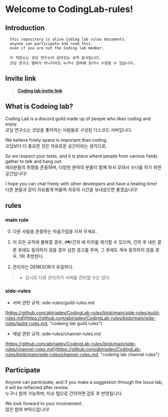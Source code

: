 # Welcome to CodingLab-rules!

## Introduction

```
  this repository is alive Coding lab rules documents.
  anyone can participate and read this.
  even if you are not the Coding lab member.

  이 저장소는 코딩 연구소의 살아있는 규칙 문서입니다.
  코딩 연구소 멤버가 아니더라도 누구나 참여해 읽거나 수정할 수 있습니다.
```

## Invite link

> **[Coding lab invite link](https://discord.gg/UXHqMFm, "codeing lab invite link")**

## What is Codeing lab?

Coding Lab is a discord guild made up of people who likes coding and enjoy.  
코딩 연구소는 코딩을 좋아하는 사람들로 구성된 디스코드 서버입니다.

We believe freely space is important than coding.  
코딩보다 더 중요한 것은 자유로운 공간이라는 생각으로,

So we respect your taste, and it is place where people from various fields gather to talk and hang out.  
여러분들의 취향을 존중하며, 다양한 분야의 분들이 함께 와서 모여서 수다를 하기 위한 공간입니다!

I hope you can chat freely with other developers and have a healing time!  
다른 분들과 같이 자유롭게 떠들며 치유의 시간을 보내셨으면 좋겠습니다!

## rules

### main rule

0. 다른 사람을 존중하는 마음가짐을 가져 주세요.

1. 이 모든 규칙에 불복할 경우, #📭건의 에 이의를 제기할 수 있으며, 건의 후 내린 결론 후에도 동의하지 않을 경우 심한 경고를 주며, 그 후에도 계속 동의하지 않을 경우, 1회 추방한다.

2. 관리자는 DENESOR가 유일하다.

>+ 임시로 다른 관리자가 서버를 관리할 수는 있다.

### side-rules

- 서버 관련 규칙: side-rules/guild-rules.md

[https://github.com/abiriadev/CodingLab-rules/blob/main/side-rules/guild-rules.md](https://github.com/abiriadev/CodingLab-rules/blob/main/side-rules/guild-rules.md, "codeing lab guild rules")

- 채널 관련 규칙: side-rules/channel-rules.md

[https://github.com/abiriadev/CodingLab-rules/blob/main/side-rules/channel-rules.md](https://github.com/abiriadev/CodingLab-rules/blob/main/side-rules/channel-rules.md, "codeing lab channel rules")

## Participate

Anyone can participate, and if you make a suggestion through the Issue tab, it will be reflected after review.  
누구나 참여 가능하며, 이슈 탭으로 건의하면 검토 후 반영됩니다.

We look forward to your involvement.  
많은 참여 부탁드립니다!
